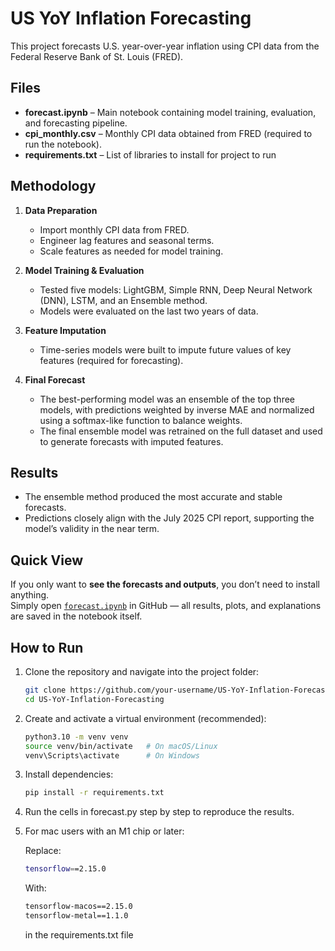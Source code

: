 # US YoY Inflation Forecasting

This project forecasts U.S. year-over-year inflation using CPI data from the Federal Reserve Bank of St. Louis (FRED).

## Files
- **forecast.ipynb** – Main notebook containing model training, evaluation, and forecasting pipeline.
- **cpi_monthly.csv** – Monthly CPI data obtained from FRED (required to run the notebook).
- **requirements.txt** – List of libraries to install for project to run

## Methodology
1. **Data Preparation**
   - Import monthly CPI data from FRED.
   - Engineer lag features and seasonal terms.
   - Scale features as needed for model training.

2. **Model Training & Evaluation**
   - Tested five models: LightGBM, Simple RNN, Deep Neural Network (DNN), LSTM, and an Ensemble method.
   - Models were evaluated on the last two years of data.

3. **Feature Imputation**
   - Time-series models were built to impute future values of key features (required for forecasting).

4. **Final Forecast**
   - The best-performing model was an ensemble of the top three models, with predictions weighted by inverse MAE and normalized using a softmax-like function to balance weights.
   - The final ensemble model was retrained on the full dataset and used to generate forecasts with imputed features.

## Results
- The ensemble method produced the most accurate and stable forecasts.
- Predictions closely align with the July 2025 CPI report, supporting the model’s validity in the near term.

## Quick View

If you only want to **see the forecasts and outputs**, you don’t need to install anything.  
Simply open [`forecast.ipynb`](./forecast.ipynb) in GitHub — all results, plots, and explanations are saved in the notebook itself.

## How to Run

1. Clone the repository and navigate into the project folder:

   ```bash
   git clone https://github.com/your-username/US-YoY-Inflation-Forecasting.git
   cd US-YoY-Inflation-Forecasting
   
2. Create and activate a virtual environment (recommended):

   ```bash
   python3.10 -m venv venv
   source venv/bin/activate   # On macOS/Linux
   venv\Scripts\activate      # On Windows

3. Install dependencies:

   ```bash
   pip install -r requirements.txt

4. Run the cells in forecast.py step by step to reproduce the results.

5. For mac users with an M1 chip or later:

   Replace:

      ```bash
      tensorflow==2.15.0
      ```
      
   With:
   
      ```bash
      tensorflow-macos==2.15.0
      tensorflow-metal==1.1.0
      ```

   in the requirements.txt file
